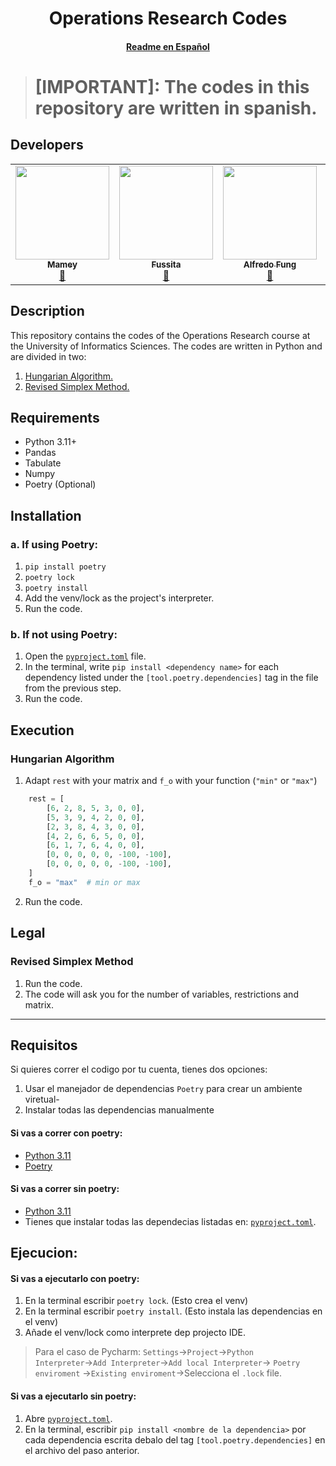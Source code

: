 <p align="center">
    <h1 align="center"> Operations Research Codes</h1>
    <h4 align="center"><a href="docs/READMES.md">Readme en Español</a></h4>
</p>

> # [IMPORTANT]: The codes in this repository are written in spanish.

## Developers
<table align="center">
    <tbody>
        <tr>
            <td align="center"><a href="https://github.com/ImMamey" rel="nofollow"><img src="https://avatars.githubusercontent.com/u/32584037?v=4" width="150px;" alt="" style="max-width:100%;"><br><sub><b>Mamey</b></sub></a><br><a href="" title="Commits"><g-emoji class="g-emoji" alias="book" fallback-src="https://github.githubassets.com/images/icons/emoji/unicode/1f4d6.png">📖</g-emoji></a></td>
            <td align="center"><a href="https://github.com/Fussita" rel="nofollow"><img src="https://avatars.githubusercontent.com/u/110612202?v=4" width="150px;" alt="" style="max-width:100%;"><br><sub><b>Fussita</b></sub></a><br><a href="" title="Commits"><g-emoji class="g-emoji" alias="book" fallback-src="https://github.githubassets.com/images/icons/emoji/unicode/1f4d6.png">📖</g-emoji></a></td>
            <td align="center"><a href="https://github.com/C102002" rel="nofollow"><img src="https://avatars.githubusercontent.com/u/116277334?v=4" width="150px;" alt="" style="max-width:100%;"><br><sub><b>Alfredo Fung</b></sub></a><br><a href="" title="Commits"><g-emoji class="g-emoji" alias="book" fallback-src="https://github.githubassets.com/images/icons/emoji/unicode/1f4d6.png">📖</g-emoji></a></td>
            <td align="center"><a href="https://github.com/DanielBortot" rel="nofollow"><img src="https://avatars.githubusercontent.com/u/103535845?v=4" width="150px;" alt="" style="max-width:100%;"><br><sub><b>Daniel Borot</b></sub></a><br><a href="" title="Commits"><g-emoji class="g-emoji" alias="book" fallback-src="https://github.githubassets.com/images/icons/emoji/unicode/1f4d6.png">📖</g-emoji></a></td>
        </tr>
    </tbody>
</table>

## Description
This repository contains the codes of the Operations Research course at the University of Informatics Sciences. The codes are written in Python and are divided in two:
1. [Hungarian Algorithm.](https://en.wikipedia.org/wiki/Hungarian_algorithm)
2. [Revised Simplex Method.](https://en.wikipedia.org/wiki/Revised_simplex_method#:~:text=The%20revised%20simplex%20method%20is%20mathematically%20equivalent%20to%20the%20standard,the%20matrix%20representing%20the%20constraints.)

## Requirements
- Python 3.11+
- Pandas
- Tabulate
- Numpy
- Poetry (Optional)

## Installation
### a. If using Poetry:
1. `pip install poetry`
2. `poetry lock`
3. `poetry install`
4. Add the venv/lock as the project's interpreter.
5. Run the code.

### b. If not using Poetry:
1. Open the [`pyproject.toml`](pyproject.toml) file.
2. In the terminal, write `pip install <dependency name>` for each dependency listed under the `[tool.poetry.dependencies]` tag in the file from the previous step.
3. Run the code.

## Execution
### Hungarian Algorithm
1. Adapt `rest` with your matrix and `f_o` with your function (`"min"` or `"max"`)
```python
    rest = [
        [6, 2, 8, 5, 3, 0, 0],
        [5, 3, 9, 4, 2, 0, 0],
        [2, 3, 8, 4, 3, 0, 0],
        [4, 2, 6, 6, 5, 0, 0],
        [6, 1, 7, 6, 4, 0, 0],
        [0, 0, 0, 0, 0, -100, -100],
        [0, 0, 0, 0, 0, -100, -100],
    ]
    f_o = "max"  # min or max
```
2. Run the code.

## Legal


### Revised Simplex Method
1. Run the code.
2. The code will ask you for the number of variables, restrictions and matrix.
- - -
## Requisitos
Si quieres correr el codigo por tu cuenta, tienes dos opciones:
1. Usar el manejador de dependencias `Poetry` para crear un ambiente viretual-
2. Instalar todas las dependencias manualmente

#### Si vas a correr con poetry:
* [Python 3.11](https://www.python.org/downloads/release/python-3110/) 
* [Poetry](https://python-poetry.org/)
#### Si vas a correr sin poetry:
* [Python 3.11](https://www.python.org/downloads/release/python-3110/)
* Tienes que instalar todas las dependecias listadas en:  [`pyproject.toml`](pyproject.toml).

## Ejecucion:
#### Si vas a ejecutarlo con poetry:
1. En la terminal escribir `poetry lock`. (Esto crea el venv)
2. En la terminal escribir `poetry install`. (Esto instala las dependencias en el venv)
3. Añade el venv/lock como interprete dep projecto IDE.
> Para el caso de Pycharm: `Settings`→`Project`→`Python Interpreter`→`Add Interpreter`->`Add local Interpreter`-> `Poetry enviroment` ->`Existing enviroment`->Selecciona el `.lock` file.

#### Si vas a ejecutarlo sin poetry:
1. Abre [`pyproject.toml`](pyproject.toml).
2. En la terminal, escribir `pip install <nombre de la dependencia>` por cada dependencia escrita debalo del tag `[tool.poetry.dependencies]` en el archivo del paso anterior.

